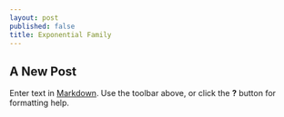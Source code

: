 ```yaml
---
layout: post
published: false
title: Exponential Family
---
```

## A New Post

Enter text in [Markdown](http://daringfireball.net/projects/markdown/). Use the toolbar above, or click the **?** button for formatting help.
